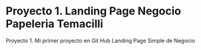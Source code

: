 # Proyecto 1. Landing Page Negocio Papeleria Temacilli
 Proyecto 1. Mi primer proyecto en Git Hub Landing Page Simple de Negocio
